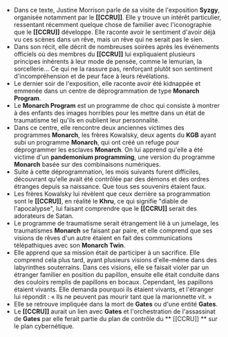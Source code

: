 - Dans ce texte, Justine Morrison parle de sa visite de l'exposition **Syzgy**, organisée notamment par le **[[CCRU]]**. Elle y trouve un intérêt particulier, ressentant récemment quelque chose de familier avec l'iconographie que le **[[CCRU]]** développe. Elle raconte avoir le sentiment d'avoir déjà vu ces scènes dans un rêve, mais un rêve qui ne serait pas le sien.
- Dans son récit, elle décrit de nombreuses soirées après les événements officiels où des membres du **[[CCRU]]** lui expliquaient plusieurs principes inhérents à leur mode de pensée, comme le lemurian, la sorcellerie... Ce qui ne la rassure pas, renforçant plutôt son sentiment d'incompréhension et de peur face à leurs révélations.
- Le dernier soir de l'exposition, elle raconte avoir été kidnappée et emmenée dans un centre de déprogrammation de type **Monarch Program**.
- Le **Monarch Program** est un programme de choc qui consiste à montrer à des enfants des images horribles pour les mettre dans un état de traumatisme tel qu'ils en oublient leur personnalité.
- Dans ce centre, elle rencontre deux anciennes victimes des programmes **Monarch**, les frères Kowalsky, deux agents du **KGB** ayant subi un programme **Monarch**, qui ont créé un refuge pour déprogrammer les esclaves **Monarch**. On lui apprend qu'elle a été victime d'un **pandemonium programming**, une version du programme **Monarch** basée sur des combinaisons numériques.
- Suite à cette déprogrammation, les mois suivants furent difficiles, découvrant qu'elle avait été contrôlée par des démons et des ordres étranges depuis sa naissance. Que tous ses souvenirs étaient faux.
- Les frères Kowalsky lui révèlent que ceux derrière sa programmation sont le **[[CCRU]]**, en réalité le **Khru**, ce qui signifie "diable de l'apocalypse", lui faisant comprendre que le **[[CCRU]]** serait des adorateurs de Satan.
- Le programme de traumatisme serait étrangement lié à un jumelage, les traumatismes **Monarch** se faisant par paire, et elle comprend que ses visions de rêves d'un autre étaient en fait des communications télépathiques avec son **Monarch Twin**.
- Elle apprend que sa mission était de participer à un sacrifice. Elle comprend cela plus tard, ayant plusieurs visions d'elle-même dans des labyrinthes souterrains. Dans ces visions, elle se faisait violer par un étranger familier en position du papillon, ensuite elle était conduite dans des couloirs remplis de papillons en bocaux. Cependant, les papillons étaient vivants. Elle demanda pourquoi ils étaient vivants, et l'étranger lui répondit : « Ils ne peuvent pas mourir tant que la marionnette vit. »
- Elle se retrouve impliquée dans la mort de **Gates** ou d'une entité **Gates**.
- Le **[[CCRU]]** aurait un lien avec **Gates** et l'orchestration de l'assassinat de **Gates** par elle ferait partie du plan de contrôle du ** [[CCRU]] ** sur le plan cybernétique.
